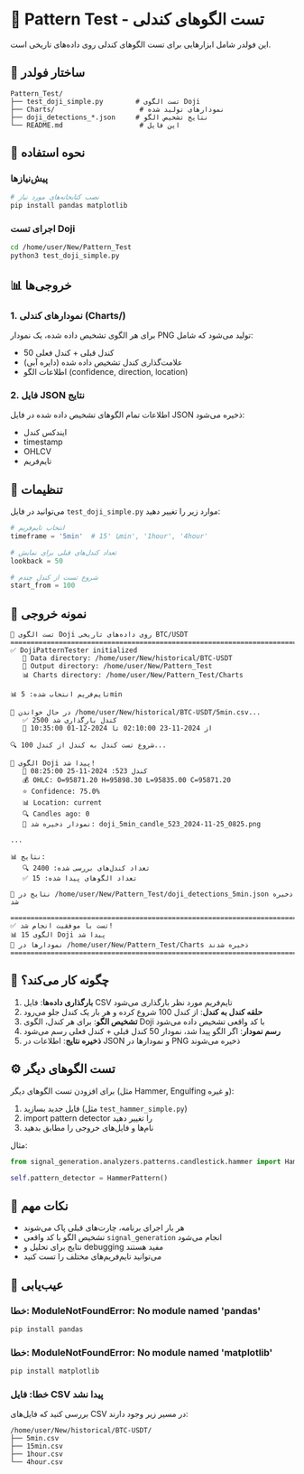 # 🧪 Pattern Test - تست الگوهای کندلی

این فولدر شامل ابزارهایی برای تست الگوهای کندلی روی داده‌های تاریخی است.

## 📁 ساختار فولدر

```
Pattern_Test/
├── test_doji_simple.py        # تست الگوی Doji
├── Charts/                     # نمودارهای تولید شده
├── doji_detections_*.json     # نتایج تشخیص الگو
└── README.md                   # این فایل
```

## 🚀 نحوه استفاده

### پیش‌نیازها

```bash
# نصب کتابخانه‌های مورد نیاز
pip install pandas matplotlib
```

### اجرای تست Doji

```bash
cd /home/user/New/Pattern_Test
python3 test_doji_simple.py
```

## 📊 خروجی‌ها

### 1. نمودارهای کندلی (Charts/)
برای هر الگوی تشخیص داده شده، یک نمودار PNG تولید می‌شود که شامل:
- 50 کندل قبلی + کندل فعلی
- علامت‌گذاری کندل تشخیص داده شده (دایره آبی)
- اطلاعات الگو (confidence, direction, location)

### 2. فایل JSON نتایج
اطلاعات تمام الگوهای تشخیص داده شده در فایل JSON ذخیره می‌شود:
- ایندکس کندل
- timestamp
- OHLCV
- تایم‌فریم

## 🔧 تنظیمات

می‌توانید در فایل `test_doji_simple.py` موارد زیر را تغییر دهید:

```python
# انتخاب تایم‌فریم
timeframe = '5min'  # یا '15min', '1hour', '4hour'

# تعداد کندل‌های قبلی برای نمایش
lookback = 50

# شروع تست از کندل چندم
start_from = 100
```

## 📝 نمونه خروجی

```
🧪 تست الگوی Doji روی داده‌های تاریخی BTC/USDT
================================================================================
✅ DojiPatternTester initialized
   📂 Data directory: /home/user/New/historical/BTC-USDT
   📂 Output directory: /home/user/New/Pattern_Test
   📊 Charts directory: /home/user/New/Pattern_Test/Charts

📊 تایم‌فریم انتخاب شده: 5min

📖 در حال خواندن /home/user/New/historical/BTC-USDT/5min.csv...
   ✅ 2500 کندل بارگذاری شد
   📅 از 2024-11-23 02:10:00 تا 2024-12-01 10:35:00

🔍 شروع تست کندل به کندل از کندل 100...

🎯 الگوی Doji پیدا شد!
   📍 کندل 523: 2024-11-25 08:25:00
   💰 OHLC: O=95871.20 H=95898.30 L=95835.00 C=95871.20
   ⭐ Confidence: 75.0%
   📊 Location: current
   🔍 Candles ago: 0
   💾 نمودار ذخیره شد: doji_5min_candle_523_2024-11-25_0825.png

...

📊 نتایج:
   🔍 تعداد کندل‌های بررسی شده: 2400
   ✅ تعداد الگوهای پیدا شده: 15

💾 نتایج در /home/user/New/Pattern_Test/doji_detections_5min.json ذخیره شد

================================================================================
✅ تست با موفقیت انجام شد!
📊 15 الگوی Doji پیدا شد
📁 نمودارها در /home/user/New/Pattern_Test/Charts ذخیره شدند
================================================================================
```

## 🎯 چگونه کار می‌کند؟

1. **بارگذاری داده‌ها**: فایل CSV تایم‌فریم مورد نظر بارگذاری می‌شود
2. **حلقه کندل به کندل**: از کندل 100 شروع کرده و هر بار یک کندل جلو می‌رود
3. **تشخیص الگو**: برای هر کندل، الگوی Doji با کد واقعی تشخیص داده می‌شود
4. **رسم نمودار**: اگر الگو پیدا شد، نمودار 50 کندل قبلی + کندل فعلی رسم می‌شود
5. **ذخیره نتایج**: اطلاعات در JSON و نمودارها در PNG ذخیره می‌شوند

## ⚙️ تست الگوهای دیگر

برای افزودن تست الگوهای دیگر (مثل Hammer, Engulfing و غیره):
1. فایل جدید بسازید (مثل `test_hammer_simple.py`)
2. import pattern detector را تغییر دهید
3. نام‌ها و فایل‌های خروجی را مطابق بدهید

مثال:
```python
from signal_generation.analyzers.patterns.candlestick.hammer import HammerPattern

self.pattern_detector = HammerPattern()
```

## 📌 نکات مهم

- هر بار اجرای برنامه، چارت‌های قبلی پاک می‌شوند
- تشخیص الگو با کد واقعی `signal_generation` انجام می‌شود
- نتایج برای تحلیل و debugging مفید هستند
- می‌توانید تایم‌فریم‌های مختلف را تست کنید

## 🐛 عیب‌یابی

### خطا: ModuleNotFoundError: No module named 'pandas'
```bash
pip install pandas
```

### خطا: ModuleNotFoundError: No module named 'matplotlib'
```bash
pip install matplotlib
```

### خطا: فایل CSV پیدا نشد
بررسی کنید که فایل‌های CSV در مسیر زیر وجود دارند:
```
/home/user/New/historical/BTC-USDT/
├── 5min.csv
├── 15min.csv
├── 1hour.csv
└── 4hour.csv
```

